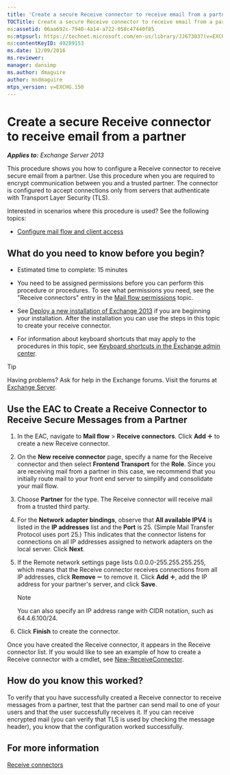 ```yaml
---
title: 'Create a secure Receive connector to receive email from a partner'
TOCTitle: Create a secure Receive connector to receive email from a partner
ms:assetid: 06aa692c-7940-4a14-a722-058c47440f85
ms:mtpsurl: https://technet.microsoft.com/en-us/library/JJ673037(v=EXCHG.150)
ms:contentKeyID: 49289153
ms.date: 12/09/2016
ms.reviewer: 
manager: dansimp
ms.author: dmaguire
author: msdmaguire
mtps_version: v=EXCHG.150
---
```


# Create a secure Receive connector to receive email from a partner

_**Applies to:** Exchange Server 2013_

This procedure shows you how to configure a Receive connector to receive secure email from a partner. Use this procedure when you are required to encrypt communication between you and a trusted partner. The connector is configured to accept connections only from servers that authenticate with Transport Layer Security (TLS).

Interested in scenarios where this procedure is used? See the following topics:

- [Configure mail flow and client access](configure-mail-flow-and-client-access-exchange-2013-help.md)

## What do you need to know before you begin?

- Estimated time to complete: 15 minutes

- You need to be assigned permissions before you can perform this procedure or procedures. To see what permissions you need, see the "Receive connectors" entry in the [Mail flow permissions](mail-flow-permissions-exchange-2013-help.md) topic.

- See [Deploy a new installation of Exchange 2013](deploy-a-new-installation-of-exchange-2013-exchange-2013-help.md) if you are beginning your installation. After the installation you can use the steps in this topic to create your receive connector.

- For information about keyboard shortcuts that may apply to the procedures in this topic, see [Keyboard shortcuts in the Exchange admin center](keyboard-shortcuts-in-the-exchange-admin-center-2013-help.md).

> [!TIP]
> Having problems? Ask for help in the Exchange forums. Visit the forums at [Exchange Server](https://go.microsoft.com/fwlink/p/?linkid=60612).

## Use the EAC to Create a Receive Connector to Receive Secure Messages from a Partner

1. In the EAC, navigate to **Mail flow** \> **Receive connectors**. Click **Add** ![Add Icon](images/JJ218640.c1e75329-d6d7-4073-a27d-498590bbb558(EXCHG.150).gif "Add Icon") to create a new Receive connector.

2. On the **New receive connector** page, specify a name for the Receive connector and then select **Frontend Transport** for the **Role**. Since you are receiving mail from a partner in this case, we recommend that you initially route mail to your front end server to simplify and consolidate your mail flow.

3. Choose **Partner** for the type. The Receive connector will receive mail from a trusted third party.

4. For the **Network adapter bindings**, observe that **All available IPV4** is listed in the **IP addresses** list and the **Port** is 25. (Simple Mail Transfer Protocol uses port 25.) This indicates that the connector listens for connections on all IP addresses assigned to network adapters on the local server. Click **Next**.

5. If the Remote network settings page lists 0.0.0.0-255.255.255.255, which means that the Receive connector receives connections from all IP addresses, click **Remove** ![Remove icon](images/Dd362328.479b6ced-8d64-4277-a725-f17fea202b28(EXCHG.150).gif "Remove icon") to remove it. Click **Add** ![Add Icon](images/JJ218640.c1e75329-d6d7-4073-a27d-498590bbb558(EXCHG.150).gif "Add Icon"), add the IP address for your partner's server, and click **Save**.

   > [!NOTE]
   > You can also specify an IP address range with CIDR notation, such as 64.4.6.100/24.

6. Click **Finish** to create the connector.

Once you have created the Receive connector, it appears in the Receive connector list. If you would like to see an example of how to create a Receive connector with a cmdlet, see [New-ReceiveConnector](https://technet.microsoft.com/en-us/library/bb125139\(v=exchg.150\)).

## How do you know this worked?

To verify that you have successfully created a Receive connector to receive messages from a partner, test that the partner can send mail to one of your users and that the user successfully receives it. If you can receive encrypted mail (you can verify that TLS is used by checking the message header), you know that the configuration worked successfully.

## For more information

[Receive connectors](receive-connectors-exchange-2013-help.md)
